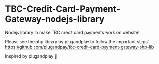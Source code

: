 # TBC-Credit-Card-Payment-Gateway-nodejs-library

Nodejs library to make TBC credit card payments work on website!

Please see the php library by plugandplay to follow the important steps` https://github.com/plugandpay/tbc-credit-card-payment-gateway-php-lib

Inspired by plugandplay 🙂
